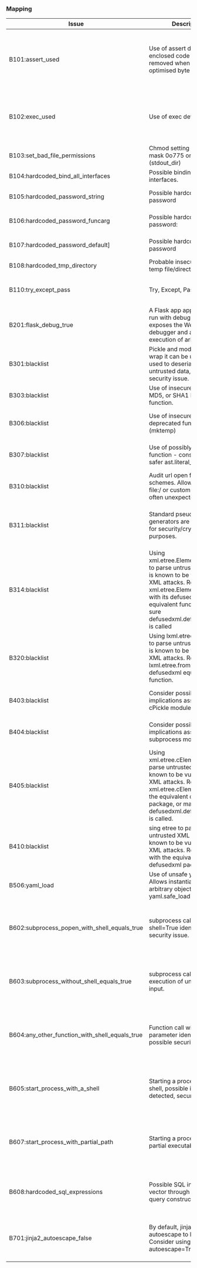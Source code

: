 ### Mapping 

| Issue                                          | Description                                                                                                                                                                                                                           | Severity | Confidence | CWE                                                                                            | CWE                                                                                     | Category                    |
|------------------------------------------------|---------------------------------------------------------------------------------------------------------------------------------------------------------------------------------------------------------------------------------------|----------|------------|------------------------------------------------------------------------------------------------|-----------------------------------------------------------------------------------------|-----------------------------|
| B101:assert_used                               | Use of assert detected. The enclosed code will be removed when compiling to optimised byte code.                                                                                                                                      | Low      | High       | 617 : Reachable Assertion                                                                      | 733: Compiler Optimization Removal or Modification of Security-critical Code            | Unnecessary Code Usage      |
| B102:exec_used                                 | Use of exec detected.                                                                                                                                                                                                                 | Medium   | High       | 78: Improper Neutralization of Special Elements used in an OS Command ('OS Command Injection') |                                                                                         | Command Injection           |
| B103:set_bad_file_permissions                  | Chmod setting a permissive mask 0o775 on file (stdout_dir)                                                                                                                                                                            | Medium   | High       | 269: Improper Privilege Management                                                             |                                                                                         | Insecure Management         |
| B104:hardcoded_bind_all_interfaces             | Possible binding to all interfaces.                                                                                                                                                                                                   | Medium   | Medium     | 285: Improper Authorization                                                                    |                                                                                         | Insecure Management         |
| B105:hardcoded_password_string                 | Possible hardcoded password                                                                                                                                                                                                           | Low      | Medium     | 798: Use of Hard-coded Credentials                                                             | 259: Use of Hard-coded Password                                                         | Hard-coded secret           |
| B106:hardcoded_password_funcarg                | Possible hardcoded password:                                                                                                                                                                                                          | Low      | Medium     | 798: Use of Hard-coded Credentials                                                             | 259: Use of Hard-coded Password                                                         | Hard-coded secret           |
| B107:hardcoded_password_default]               | Possible hardcoded password                                                                                                                                                                                                           | Low      | Medium     | 798: Use of Hard-coded Credentials                                                             | 259: Use of Hard-coded Password                                                         | Hard-coded secret           |
| B108:hardcoded_tmp_directory                   | Probable insecure usage of temp file/directory.                                                                                                                                                                                       | Medium   | Medium     | 377 : Insecure Temporary File                                                                  |                                                                                         | Insecue File Usage          |
| B110:try_except_pass                           | Try, Except, Pass detected                                                                                                                                                                                                            | Low      | High       | 755: Improper Handling of Exceptional Conditions                                               |                                                                                         | Insecure Exception Handling |
| B201:flask_debug_true                          | A Flask app appears to be run with debug=True, which exposes the Werkzeug debugger and allows the execution of arbitrary code.                                                                                                        | High     | Medium     | 489: Active Debug Code                                                                         |                                                                                         |                             |
| B301:blacklist                                 | Pickle and modules that wrap it can be unsafe when used to deserialize untrusted data, possible security issue.                                                                                                                       | Medium   | High       | 676: Use of Potentially Dangerous Function                                                     |                                                                                         | Insecure Function           |
| B303:blacklist                                 | Use of insecure MD2, MD4, MD5, or SHA1 hash function.                                                                                                                                                                                 | Medium   | High       | 326: Inadequate Encryption Strength                                                      |                                                                                         | Weak Cryptography        |
| B306:blacklist                                 | Use of insecure and deprecated function (mktemp)                                                                                                                                                                                      | Medium   | High       | 242: Use of Inherently Dangerous Function                                                      |                                                                                         | Insecure Function           |
| B307:blacklist                                 | Use of possibly insecure function - consider using safer ast.literal_eval.                                                                                                                                                            | Medium   | High       | 676: Use of Potentially Dangerous Function                                                     |                                                                                         | Insecure Function           |
| B310:blacklist                                 | Audit url open for permitted schemes. Allowing use of file:/ or custom schemes is often unexpected.                                                                                                                                   | Medium   | High       | 601: URL Redirection to Untrusted Site ('Open Redirect')                                       |                                                                                         |                             |
| B311:blacklist                                 | Standard pseudo-random generators are not suitable for security/cryptographic purposes.                                                                                                                                               | Low      | High       | 338: Use of Cryptographically Weak Pseudo-Random Number Generator (PRNG)                       |                                                                                         | Weak Cryptography           |
| B314:blacklist                                 | Using xml.etree.ElementTree.parse to parse untrusted XML data is known to be vulnerable to XML attacks. Replace xml.etree.ElementTree.parse with its defusedxml equivalent function or make sure defusedxml.defuse_stdlib() is called | Medium   | High       | 91: XML Injection                                                                              |                                                                                         | XML Injection               |
| B320:blacklist                                 | Using lxml.etree.fromstring to parse untrusted XML data is known to be vulnerable to XML attacks. Replace lxml.etree.fromstring with its defusedxml equivalent function.                                                              | Medium   | High       | 91: XML Injection                                                                              |                                                                                         | XML Injection               |
| B403:blacklist                                 | Consider possible security implications associated with cPickle module.                                                                                                                                                               | Low      | High       | 676: Use of Potentially Dangerous Function                                                     |                                                                                         | Insecure Function           |
| B404:blacklist                                 | Consider possible security implications associated with subprocess module.                                                                                                                                                            | Low      | High       | 676: Use of Potentially Dangerous Function                                                     |                                                                                         | Insecure Function           |
| B405:blacklist                                 | Using xml.etree.cElementTree to parse untrusted XML data is known to be vulnerable to XML attacks. Replace xml.etree.cElementTree with the equivalent defusedxml package, or make sure defusedxml.defuse_stdlib() is called.          | Low      | High       | 91: XML Injection                                                                              |                                                                                         | XML Injection               |
| B410:blacklist                                 | sing etree to parse untrusted XML data is known to be vulnerable to XML attacks. Replace etree with the equivalent defusedxml package.                                                                                                | Low      | High       | 91: XML Injection                                                                              |                                                                                         | XML Injection               |
| B506:yaml_load                                 | Use of unsafe yaml load. Allows instantiation of arbitrary objects. Consider yaml.safe_load()                                                                                                                                         | Medium   | High       | 676: Use of Potentially Dangerous Function                                                     |                                                                                         | Insecure Function           |
| B602:subprocess_popen_with_shell_equals_true   | subprocess call with shell=True identified, security issue.                                                                                                                                                                           | High     | High       | 77: Improper Neutralization of Special Elements used in a Command ('Command Injection')        |                                                                                         | Command Injection           |
| B603:subprocess_without_shell_equals_true      | subprocess call - check for execution of untrusted input.                                                                                                                                                                             | Low      | High       | 77: Improper Neutralization of Special Elements used in a Command ('Command Injection')        |                                                                                         | Command Injection           |
| B604:any_other_function_with_shell_equals_true | Function call with shell=True parameter identified, possible security issue.                                                                                                                                                          | Medium   | Low        | 77: Improper Neutralization of Special Elements used in a Command ('Command Injection')        |                                                                                         | Command Injection           |
| B605:start_process_with_a_shell                | Starting a process with a shell, possible injection detected, security issue.                                                                                                                                                         | High     | High       | 77: Improper Neutralization of Special Elements used in a Command ('Command Injection')        |                                                                                         | Command Injection           |
| B607:start_process_with_partial_path           | Starting a process with a partial executable path                                                                                                                                                                                     | Low      | High       | 77: Improper Neutralization of Special Elements used in a Command ('Command Injection')        |                                                                                         | Command Injection           |
| B608:hardcoded_sql_expressions                 | Possible SQL injection vector through string-based query construction.                                                                                                                                                                | Medium   | Medium     | 89 : Improper Sanitization of Special Elements used in an SQL Command ('SQL Injection')                                                                 |  | Command Injection           |
| B701:jinja2_autoescape_false                   | By default, jinja2 sets autoescape to False. Consider using autoescape=Tru                                                                                                                                                            | High     | High       | 79: Improper Neutralization of Input During Web Page Generation ('Cross-site Scripting')       |                                                                                         |                             |
